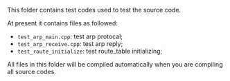 This folder contains test codes used to test the source code.

At present it contains files as followed:
- `test_arp_main.cpp`: test arp protocal;
- `test_arp_receive.cpp`: test arp reply;
- `test_route_initialize`: test route_table initializing;

All files in this folder will be compiled automatically when you are compiling all source codes.